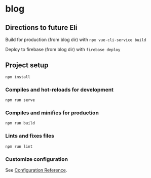 # blog

## Directions to future Eli

Build for production (from blog dir) with ```npx vue-cli-service build``` 

Deploy to firebase (from blog dir) with ```firebase deploy```


## Project setup
```
npm install
```

### Compiles and hot-reloads for development
```
npm run serve
```

### Compiles and minifies for production
```
npm run build
```

### Lints and fixes files
```
npm run lint
```

### Customize configuration
See [Configuration Reference](https://cli.vuejs.org/config/).
